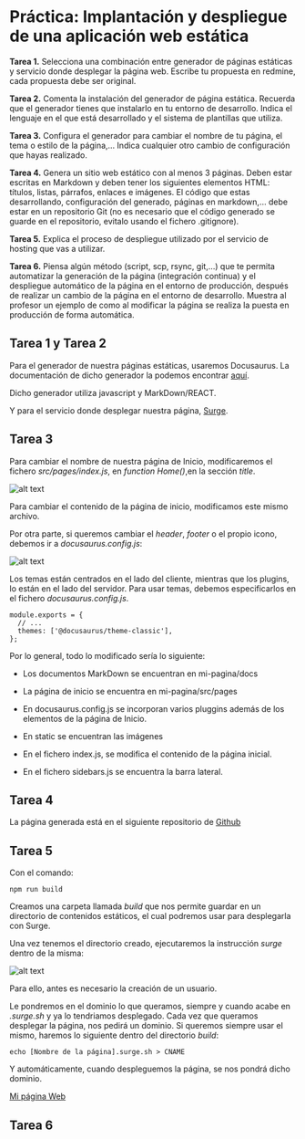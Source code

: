 # Práctica: Implantación y despliegue de una aplicación web estática

**Tarea 1.** Selecciona una combinación entre generador de páginas estáticas y
servicio donde desplegar la página web. Escribe tu propuesta en redmine, cada
propuesta debe ser original.

**Tarea 2.** Comenta la instalación del generador de página estática. 
Recuerda que el generador tienes que instalarlo en tu entorno de desarrollo. 
Indica el lenguaje en el que está desarrollado y el sistema de plantillas 
que utiliza.

**Tarea 3.** Configura el generador para cambiar el nombre de tu página, 
el tema o estilo de la página,… Indica cualquier otro cambio de 
configuración que hayas realizado.

**Tarea 4.** Genera un sitio web estático con al menos 3 páginas. 
Deben estar escritas en Markdown y deben tener los siguientes elementos HTML: 
títulos, listas, párrafos, enlaces e imágenes. El código que estas 
desarrollando, configuración del generado, páginas en markdown,… 
debe estar en un repositorio Git (no es necesario que el código generado 
se guarde en el repositorio, evitalo usando el fichero .gitignore).

**Tarea 5.** Explica el proceso de despliegue utilizado por el 
servicio de hosting que vas a utilizar.

**Tarea 6.** Piensa algún método (script, scp, rsync, git,…) que te permita 
automatizar la generación de la página (integración continua) y 
el despliegue automático de la página en el entorno de producción, 
después de realizar un cambio de la página en el entorno de desarrollo. 
Muestra al profesor un ejemplo de como al modificar la página 
se realiza la puesta en producción de forma automática.



## Tarea 1 y Tarea 2

Para el generador de nuestra páginas estáticas, usaremos Docusaurus. 
La documentación de dicho generador la podemos encontrar [aquí](https://v2.docusaurus.io/).

Dicho generador utiliza javascript y MarkDown/REACT.

Y para el servicio donde desplegar nuestra página, [Surge](https://surge.sh/).


## Tarea 3

Para cambiar el nombre de nuestra página de Inicio, modificaremos el fichero 
_src/pages/index.js_, en _function Home()_,en la sección _title_.

![alt text](../Imágenes/nombrepagina.png)

Para cambiar el contenido de la página de inicio, modificamos este mismo 
archivo.

Por otra parte, si queremos cambiar el _header_, _footer_ o el propio icono,
debemos ir a _docusaurus.config.js_:

![alt text](../Imágenes/configjs1.png)


Los temas están centrados en el lado del cliente, mientras que los plugins, lo 
están en el lado del servidor. Para usar temas, debemos especificarlos en el
fichero _docusaurus.config.js_.

```
module.exports = {
  // ...
  themes: ['@docusaurus/theme-classic'],
};
```

Por lo general, todo lo modificado sería lo siguiente:


* Los documentos MarkDown se encuentran en mi-pagina/docs

* La página de inicio se encuentra en mi-pagina/src/pages

* En docusaurus.config.js se incorporan varios pluggins además de los elementos de la página de Inicio.

* En static se encuentran las imágenes

* En el fichero index.js, se modifica el contenido de la página inicial.

* En el fichero sidebars.js se encuentra la barra lateral.


## Tarea 4

La página generada está en el siguiente repositorio de [Github](https://github.com/ManuelLoraRoman/Docusaurus/tree/main/ManuelLoraRoman)


## Tarea 5

Con el comando:

```npm run build```

Creamos una carpeta llamada _build_ que nos permite guardar en un directorio de
contenidos estáticos, el cual podremos usar para desplegarla con Surge.

Una vez tenemos el directorio creado, ejecutaremos la instrucción _surge_ dentro
de la misma:

![alt text](../Imágenes/surgepagina.png)

Para ello, antes es necesario la creación de un usuario.

Le pondremos en el dominio lo que queramos, siempre y cuando acabe en 
_.surge.sh_ y ya lo tendriamos desplegado. Cada vez que queramos desplegar
la página, nos pedirá un dominio. Si queremos siempre usar el mismo, haremos
lo siguiente dentro del directorio _build_:

```echo [Nombre de la página].surge.sh > CNAME```

Y automáticamente, cuando despleguemos la página, se nos pondrá dicho dominio.

[Mi página Web](http://manuelloraroman.surge.sh/)

## Tarea 6



